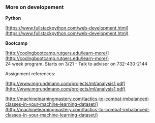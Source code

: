 ### More on developement

**Python**

[https://www.fullstackpython.com/web-development.html](https://www.fullstackpython.com/web-development.html)

**Bootcamp**

[http://codingbootcamp.rutgers.edu/learn-more/](http://codingbootcamp.rutgers.edu/learn-more/)  
24 week program. Starts on 3/21 - Talk to advisor on 732-430-2144

Assignment references:

[http://www.mgrundmann.com/projects/ml/analysis1.pdf](http://www.mgrundmann.com/projects/ml/analysis1.pdf)

[http://machinelearningmastery.com/tactics-to-combat-imbalanced-classes-in-your-machine-learning-dataset/](http://machinelearningmastery.com/tactics-to-combat-imbalanced-classes-in-your-machine-learning-dataset/)

